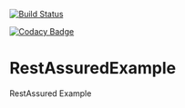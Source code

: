 [![Build Status](https://travis-ci.org/x0156/RestAssuredExample.svg?branch=master)](https://travis-ci.org/x0156/RestAssuredExample)

[![Codacy Badge](https://api.codacy.com/project/badge/Grade/45f9dfd9d8eb409a89fb95a129facfd4)](https://www.codacy.com/app/paradox/RestAssuredExample?utm_source=github.com&amp;utm_medium=referral&amp;utm_content=x0156/RestAssuredExample&amp;utm_campaign=Badge_Grade)

# RestAssuredExample
RestAssured Example
